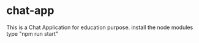 # chat-app
This is a Chat Application for education purpose.
install the node modules
type "npm run start"
